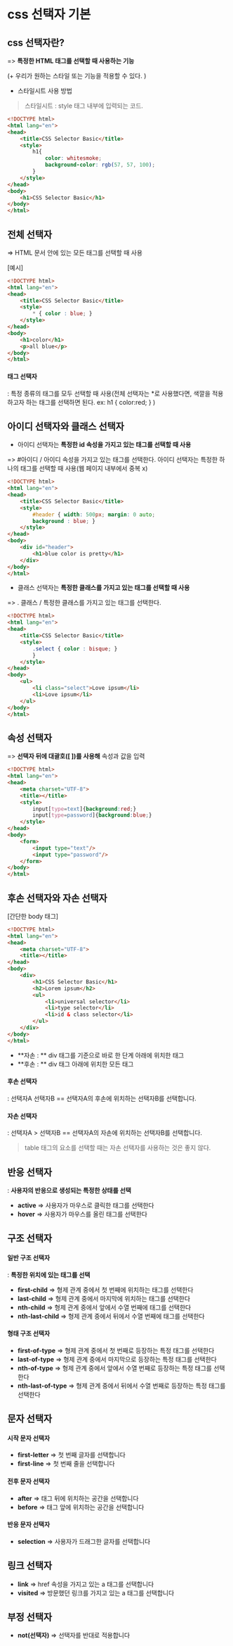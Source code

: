 # css 선택자 기본

## css 선택자란?

=> **특정한 HTML 태그를 선택할 때 사용하는 기능**

(+ 우리가 원하는 스타일 또는 기능을 적용할 수 있다. )



* 스타일시트 사용 방법

> 스타일시트 : style 태그 내부에 입력되는 코드.

```html
<!DOCTYPE html>
<html lang="en">
<head>
    <title>CSS Selector Basic</title>
    <style>
        h1{
            color: whitesmoke;
            background-color: rgb(57, 57, 100);
        }
    </style>
</head>
<body>
    <h1>CSS Selector Basic</h1>
</body>
</html>
```



## 전체 선택자 

=> HTML 문서 안에 있는 모든 태그를 선택할 때 사용

[예시]

```html
<!DOCTYPE html>
<html lang="en">
<head>
    <title>CSS Selector Basic</title>
    <style>
        * { color : blue; }
    </style>
</head>
<body>
    <h1>color</h1>
    <p>all blue</p>
</body>
</html>
```

 #### 태그 선택자

: 특정 종류의 태그를 모두 선택할 때 사용(전체 선택자는 *로 사용했다면, 색깔을 적용하고자 하는 태그를 선택하면 된다. ex: h1 { color:red; } )



## 아이디 선택자와 클래스 선택자

* 아이디 선택자는 **특정한 id 속성을 가지고 있는 태그를 선택할 때 사용**

=> #아이디 / 아이디 속성을 가지고 있는 태그를 선택한다. 아이디 선택자는 특정한 하나의 태그를 선택할 때 사용(웹 페이지 내부에서 중복 x)

```html
<!DOCTYPE html>
<html lang="en">
<head>
    <title>CSS Selector Basic</title>
    <style>
        #header { width: 500px; margin: 0 auto;
        background : blue; }
    </style>
</head>
<body>
    <div id="header">
        <h1>blue color is pretty</h1>
    </div>
</body>
</html>
```

* 클래스 선택자는 **특정한 클래스를 가지고 있는 태그를 선택할 때 사용**

=> . 클래스 / 특정한 클래스를 가지고 있는 태그를 선택한다. 

```html
<!DOCTYPE html>
<html lang="en">
<head>
    <title>CSS Selector Basic</title>
    <style>
        .select { color : bisque; }
        }
    </style>
</head>
<body>
    <ul>
        <li class="select">Love ipsum</li>
        <li>Love ipsum</li>
    </ul>
</body>
</html>
```

## 속성 선택자

=> **선택자 뒤에 대괄호([ ])를 사용해** 속성과 값을 입력

```html
<!DOCTYPE html>
<html lang="en">
<head>
    <meta charset="UTF-8">
    <title></title>
    <style>
        input[type=text]{background:red;}
        input[type=password]{background:blue;}
    </style>
</head>
<body>
    <form>
        <input type="text"/>
        <input type="password"/>
    </form>
</body>
</html>
```

## 후손 선택자와 자손 선택자 

[간단한 body 태그]

```html
<!DOCTYPE html>
<html lang="en">
<head>
    <meta charset="UTF-8">
    <title></title>
</head>
<body>
    <div>
        <h1>CSS Selector Basic</h1>
        <h2>Lorem ipsum</h2>
        <ul>
            <li>universal selector</li>
            <li>type selector</li>
            <li>id & class selector</li>
        </ul>
    </div>
</body>
</html>
```

* **자손 : ** div 태그를 기준으로 바로 한 단계 아래에 위치한 태그
* **후손 : ** div 태그 아래에 위치한 모든 태그

#### **후손 선택자**

: 선택자A 선택자B == 선택자A의 후손에 위치하는 선택자B를 선택합니다.

#### **자손 선택자**

: 선택자A > 선택자B == 선택자A의 자손에 위치하는 선택자B를 선택합니다.

> table 태그의 요소를 선택할 때는 자손 선택자를 사용하는 것은 좋지 않다.

## 반응 선택자 

: **사용자의 반응으로 생성되는 특정한 상태를 선택**

* **active** => 사용자가 마우스로 클릭한 태그를 선택한다
* **hover** => 사용자가 마우스를 올린 태그를 선택한다 

## 구조 선택자 

#### 일반 구조 선택자 

: **특정한 위치에 있는 태그를 선택**

* **first-child** => 형제 관계 중에서 첫 번째에 위치하는 태그를 선택한다
* **last-child** => 형제 관계 중에서 마지막에 위치하는 태그를 선택한다
* **nth-child** => 형제 관계 중에서 앞에서 수열 번째에 태그를 선택한다
* **nth-last-child** => 형제 관계 중에서 뒤에서 수열 번째에 태그를 선택한다

#### 형태 구조 선택자

* **first-of-type** => 형제 관계 중에서 첫 번째로 등장하는 특정 태그를 선택한다
* **last-of-type** => 형제 관계 중에서 마지막으로 등장하는 특정 태그를 선택한다
* **nth-of-type** => 형제 관계 중에서 앞에서 수열 번째로 등장하는 특정 태그를 선택한다
* **nth-last-of-type** => 형제 관계 중에서 뒤에서 수열 번째로 등장하는 특정 태그를 선택한다 

## 문자 선택자

#### 시작 문자 선택자

* **first-letter** => 첫 번째 글자를 선택합니다
* **first-line** => 첫 번째 줄을 선택합니다 

#### 전후 문자 선택자

* **after** => 태그 뒤에 위치하는 공간을 선택합니다
* **before** => 태그 앞에 위치하는 공간을 선택합니다

#### 반응 문자 선택자

* **selection** => 사용자가 드래그한 글자를 선택합니다

## 링크 선택자

* **link** => href 속성을 가지고 있는 a 태그를 선택합니다
* **visited** => 방문했던 링크를 가지고 있는 a 태그를 선택합니다

## 부정 선택자

* **not(선택자)** => 선택자를 반대로 적용합니다